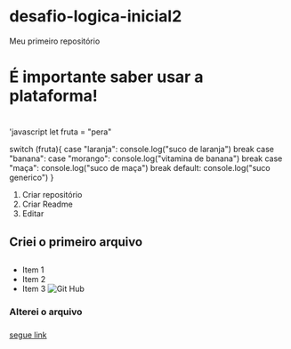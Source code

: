 # desafio-logica-inicial2
Meu primeiro repositório
# **É importante saber usar a plataforma!** <h1>
'javascript
let fruta = "pera"

switch (fruta){
    case "laranja":
    console.log("suco de laranja")
    break
    case "banana":
        case "morango":
        console.log("vitamina de banana")
        break
        case "maça":
            console.log("suco de maça")
        break
        default:
        console.log("suco generico")
}
1. Criar repositório
2. Criar Readme
3. Editar
## Criei o primeiro arquivo <h2>
* Item 1
* Item 2
* Item 3
![Git Hub](https://images.app.goo.gl/jLjWmHqUe8kTcTYs7)
### Alterei o arquivo <h3>
[segue link](https://github.com/dansfab/desafio-logica-inicial2/edit/Readme-edits/README.md)


